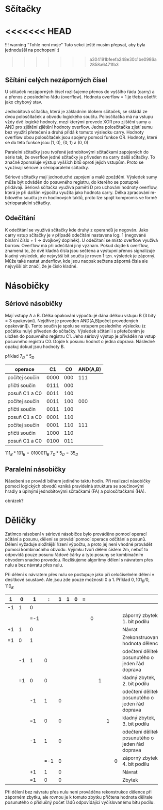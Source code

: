 # Sčítačky
<<<<<<< HEAD
=======

!!! warning "Tohle není moje"
    Tuto sekci ještě musím přepsat, aby byla jednodušší na pochopení :)
    
>>>>>>> a304191bfeefa248e30c1be0986a2858a6471fb3
## Sčítání celých nezáporných čísel
U sčítaček nezáporných čísel rozlišujeme přenos do vyššího řádu (carry) a a přenos z posledního řádu (overflow). Hodnota overflow = 1 je třeba ošetřit jako chybový stav.

Jednobitová sčítačka, která je základním blokem sčítaček, se skládá ze dvou polosčítaček a obvodu logického součtu. Polosčítačka má na vstupu vždy dvě logické hodnoty, mezi kterými provede XOR pro zjištění sumy a AND pro zjištění zjiětění hodnoty overflow. Jedna polosčítačka zjistí sumu bez využití přetečení a druhá přidá k tomuto výsledku carry. Hodnoty overflow obou polosčítaček jsou spojeny pomocí funkce OR. Hodnoty, které se do této funkce jsou (1, 0), (0, 1) a (0, 0)

Paralelní sčítačky jsou tvořené jednobitovými sčítačkami zapojených do série tak, že overflow jedné sčítačky je přiveden na carry další sčítačky. To značně zpomaluje výstup vyšších bitů oproti jejich vstupům. Proto se využívají sériové a sérioparalelní sčítačky.

Sériové sčítačky mají jednoduché zapojení a malé zpoždění. Výsledek sumy může být odváděn do posuvného registru, do kterého se postupně přidávají. Sériová sčítačka využívá paměti D pro uchování hodnoty overflow, která je při dalším výpočtu využita jako hodnota carry. Délka zpracování m-bitového součtu je m hodinových taktů, proto lze spojit kompromis ve formě sérioparalelní sčítačky.

## Odečítání
K odečítání se využívá sčítačky kde druhý z operandů je negován. Jako carry vstup sčítačky je v případě odečítání nastavena log. 1  (negováné binární číslo + 1 => dvojkový doplněk). U odečítaní se místo overflow využívá borrow. Overflow má při odečítání jiný význam. Pokud dojde k overflow, znamená to, že dvě kladná čísla
jsou sečtena a výstupní přenos signalizuje kladný výsledek, ale nejvyšší bit součtu je roven 1 tzn. výsledek je záporný. Může také nastat underflow, kde jsou naopak sečtena záporná čísla ale nejvyšší bit značí, že je číslo kladné.


# Násobičky
## Sériové násobičky
Mají vstupy A a B. Délka opakování výpočtu jé dána délkou vstupu B (3 bity = 3 opakování). Nejdříve je proveden AND(A,B\[počet provedených opakování\]). Tento součin je spolu se vstupem posledního výsledku (z počátku nuly) přiveden do sčítačky. Výsledek sčítání i s přetečením je uložen do posuvného registru C1. Jeho sériový výstup je přiváděn na vstup posuvného registru C0. Dojde k posunu hodnot o jedna doprava. Následně opakuj dokud jsou hodnoty B.

příklad $7_D*5_D$

| operace        | C1   | C0  | AND(A,B) |
| -------------- | ---- | --- | -------- |
| počítej součin | 0000 | 000 | 111      |
| přičti součin  | 0111 | 000 |          |
| posuň C1 a C0  | 0011 | 100 |          |
| počítej součin | 0011 | 100 | 000      |
| přičti součin  | 0011 | 100 |          |
| posuň C1 a C0  | 0001 | 110 |          |
| počítej součin | 0001 | 110 | 111      |
| přičti součin  | 1000 | 110 |          |
| posuň C1 a C0  | 0100 | 011 |          |
$111_B * 101_B =0100011_B$
$7_D*5_D=35_D$

## Paralelní násobičky
Násobení se provádí během jediného taktu hodin. Při realizaci
násobičky pomocí logických obvodů vzniká pravidelná struktura se součinovými hradly a úplnými jednobitovými sčítačkami (FA) a polosčítačkami (HA).

obrázek?
# Děličky
Zatímco násobení v sériové násobičce bylo prováděno pomocí operací sčítání a posunu, dělení se provádí pomocí operace odčítání a posunů. Dělení vyžaduje složitější řízení výpočtu, a proto jej není vhodné provádět pomocí kombinačního obvodu. Výjimku tvoří dělení číslem 2m, neboť to odpovídá pouze posunu řádové čárky a tyto posuny se kombinačním obvodem snadno provedou. Rozlišujeme algoritmy dělení s návratem přes nulu a bez návratu přes nulu.

Při dělení s návratem přes nulu se postupuje jako při celočíselném dělení v desítkové soustavě. Ale jsou zde pouze možnosti 0 a 1. Příklad $0,101_B / 0,110_B$

| 1   | 0   | 1   | :   | 1   | 1   | 0   | =   |     |     |     |     |                                                  |
| --- | --- | --- | --- | --- | --- | --- | --- | --- | --- | --- | --- | ------------------------------------------------ |
| -1  | 1   | 0   |     |     |     |     |     |     |     |     |     |                                                  |
|     |     | =-1 |     |     |     |     |     | 0   |     |     |     | záporný zbytek, 1. bit podílu                    |
| +1  | 1   | 0   |     |     |     |     |     |     |     |     |     | Návrat                                           |
| =1  | 0   | 1   |     |     |     |     |     |     |     |     |     | Zrekonstruovaná hodnota dělence                  |
|     | -1  | 1   | 0   |     |     |     |     |     |     |     |     | odečtení dělitele posunutého o jeden řád doprava |
|     | =1  | 0   | 0   |     |     |     |     |     | 1   |     |     | kladný zbytek, 2. bit podílu                     |
|     |     | -1  | 1   | 0   |     |     |     |     |     |     |     | odečtení dělitele posunutého o jeden řád doprava |
|     |     | =1  | 0   | 0   |     |     |     |     |     | 1   |     | kladný zbytek, 3. bit podílu                     |
|     |     | -1  | 1   | 0   |     |     |     |     |     |     |     | odečtení dělitele posunutého o jeden řád doprava |
|     |     |     | =-1 | 0   |     |     |     |     |     |     | 0   | záporný zbytek, 4. bit podílu                    |
|     |     | +1  | 1   | 0   |     |     |     |     |     |     |     | Návrat                                           |
|     |     | =1  | 0   | 0   |     |     |     |     |     |     |     | Zbytek                                           |

Při dělení bez návratu přes nulu není prováděna rekonstrukce dělence při záporném
zbytku, ale rovnou je k tomuto zbytku přičtena hodnota dělitele posunutého o příslušný počet řádů
odpovídající vyčíslovanému bitu podílu.
